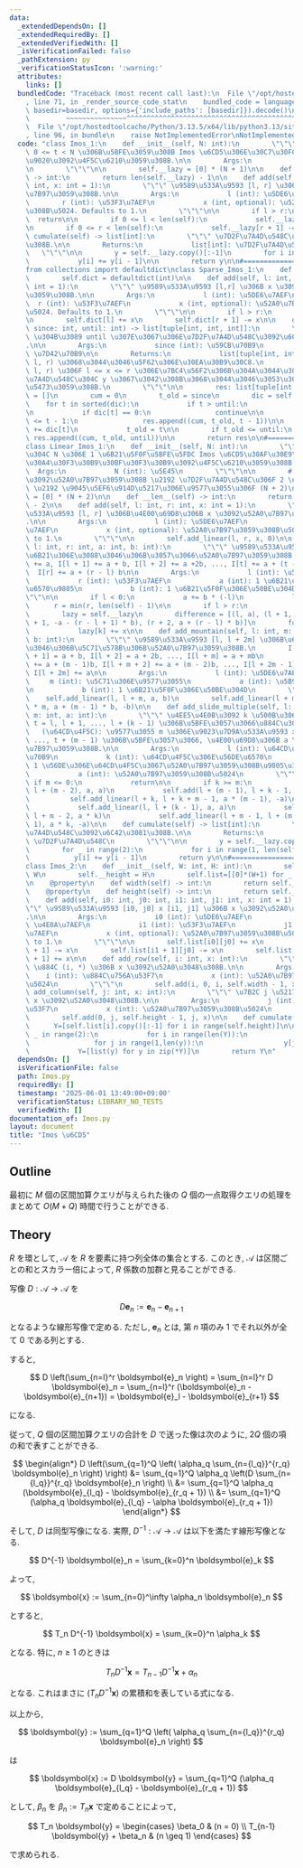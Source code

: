 ```yaml
---
data:
  _extendedDependsOn: []
  _extendedRequiredBy: []
  _extendedVerifiedWith: []
  _isVerificationFailed: false
  _pathExtension: py
  _verificationStatusIcon: ':warning:'
  attributes:
    links: []
  bundledCode: "Traceback (most recent call last):\n  File \"/opt/hostedtoolcache/Python/3.13.5/x64/lib/python3.13/site-packages/onlinejudge_verify/documentation/build.py\"\
    , line 71, in _render_source_code_stat\n    bundled_code = language.bundle(stat.path,\
    \ basedir=basedir, options={'include_paths': [basedir]}).decode()\n          \
    \         ~~~~~~~~~~~~~~~^^^^^^^^^^^^^^^^^^^^^^^^^^^^^^^^^^^^^^^^^^^^^^^^^^^^^^^^^^^^^^^^^^\n\
    \  File \"/opt/hostedtoolcache/Python/3.13.5/x64/lib/python3.13/site-packages/onlinejudge_verify/languages/python.py\"\
    , line 96, in bundle\n    raise NotImplementedError\nNotImplementedError\n"
  code: "class Imos_1:\n    def __init__(self, N: int):\n        \"\"\" \u533A\u9593\
    \ 0 <= t < N \u306B\u5BFE\u3059\u308B Imos \u6CD5\u306E\u30C7\u30FC\u30BF\u69CB\
    \u9020\u3092\u4F5C\u6210\u3059\u308B.\n\n        Args:\n            N (int): \u5E45\
    \n        \"\"\"\n\n        self.__lazy = [0] * (N + 1)\n\n    def __len__(self)\
    \ -> int:\n        return len(self.__lazy) - 1\n\n    def add(self, l: int, r:\
    \ int, x: int = 1):\n        \"\"\" \u9589\u533A\u9593 [l, r] \u306B x \u3092\u52A0\
    \u7B97\u3059\u308B.\n\n        Args:\n            l (int): \u5DE6\u7AEF\n    \
    \        r (int): \u53F3\u7AEF\n            x (int, optional): \u52A0\u7B97\u3059\
    \u308B\u5024. Defaults to 1.\n        \"\"\"\n\n        if l > r:\n          \
    \  return\n\n        if 0 <= l < len(self):\n            self.__lazy[l] += x\n\
    \n        if 0 <= r < len(self):\n            self.__lazy[r + 1] -= x\n\n    def\
    \ cumulate(self) -> list[int]:\n        \"\"\" \u7D2F\u7A4D\u548C\u3092\u6C42\u3081\
    \u308B.\n\n        Returns:\n            list[int]: \u7D2F\u7A4D\u548C\n     \
    \   \"\"\"\n\n        y = self.__lazy.copy()[:-1]\n        for i in range(1, len(self)):\n\
    \            y[i] += y[i - 1]\n\n        return y\n\n#=================================================\n\
    from collections import defaultdict\nclass Sparse_Imos_1:\n    def __init__(self):\n\
    \        self.dict = defaultdict(int)\n\n    def add(self, l: int, r: int, x:\
    \ int = 1):\n        \"\"\" \u9589\u533A\u9593 [l,r] \u306B x \u3092\u52A0\u7B97\
    \u3059\u308B.\n\n        Args:\n            l (int): \u5DE6\u7AEF\n          \
    \  r (int): \u53F3\u7AEF\n            x (int, optional): \u52A0\u7B97\u3059\u308B\
    \u5024. Defaults to 1.\n        \"\"\"\n\n        if l > r:\n            return\n\
    \n        self.dict[l] += x\n        self.dict[r + 1] -= x\n\n    def cumulative(self,\
    \ since: int, until: int) -> list[tuple[int, int, int]]:\n        \"\"\" since\
    \ \u304B\u3089 until \u307E\u3067\u306E\u7D2F\u7A4D\u548C\u3092\u6C42\u3081\u308B\
    .\n\n        Args:\n            since (int): \u59CB\u70B9\n            until (int):\
    \ \u7D42\u70B9\n\n        Returns:\n            list[tuple[int, int, int]]: (y,\
    \ l, r) \u3068\u3044\u3046\u5F62\u306E\u30EA\u30B9\u30C8.\n                (y,\
    \ l, r) \u306F l <= x <= r \u306E\u7BC4\u56F2\u306B\u304A\u3044\u3066\u306F\u7D2F\
    \u7A4D\u548C\u304C y \u3067\u3042\u308B\u3068\u3044\u3046\u3053\u3068\u3092\u610F\
    \u5473\u3059\u308B.\n        \"\"\"\n\n        res: list[tuple[int, int, int]]\
    \ = []\n        cum = 0\n        t_old = since\n        dic = self.dict\n    \
    \    for t in sorted(dic):\n            if t > until:\n                break\n\
    \n            if dic[t] == 0:\n                continue\n\n            if t_old\
    \ <= t - 1:\n                res.append((cum, t_old, t - 1))\n\n            cum\
    \ += dic[t]\n            t_old = t\n\n        if t_old <= until:\n           \
    \ res.append((cum, t_old, until))\n\n        return res\n\n#=================================================\n\
    class Linear_Imos_1:\n    def __init__(self, N: int):\n        \"\"\" \u9577\u3055\
    \u304C N \u306E 1 \u6B21\u5F0F\u5BFE\u5FDC Imos \u6CD5\u30AF\u30E9\u30B9\u306E\
    \u30A4\u30F3\u30B9\u30BF\u30F3\u30B9\u3092\u4F5C\u6210\u3059\u308B.\n\n      \
    \  Args:\n            N (int): \u5E45\n        \"\"\"\n\n        # 1 \u6B21\u5F0F\
    \u3092\u52A0\u7B97\u3059\u308B \u2192 \u7D2F\u7A4D\u548C\u306F 2 \u56DE\u3068\u308B\
    \ \u2192 \u9045\u5EF6\u914D\u5217\u306E\u9577\u3055\u306F (N + 2)\n        self.__lazy\
    \ = [0] * (N + 2)\n\n    def __len__(self) -> int:\n        return len(self.__lazy)\
    \ - 2\n\n    def add(self, l: int, r: int, x: int = 1):\n        \"\"\" \u9589\
    \u533A\u9593 [l, r] \u306B\u4E00\u69D8\u306B x \u3092\u52A0\u7B97\u3059\u308B\
    .\n\n        Args:\n            l (int): \u5DE6\u7AEF\n            r (int): \u53F3\
    \u7AEF\n            x (int, optional): \u52A0\u7B97\u3059\u308B\u5024. Defaults\
    \ to 1.\n        \"\"\"\n\n        self.add_linear(l, r, x, 0)\n\n    def add_linear(self,\
    \ l: int, r: int, a: int, b: int):\n        \"\"\" \u9589\u533A\u9593 [l, r] \u306B\
    \u6B21\u306E\u3088\u3046\u306B\u3057\u3066\u52A0\u7B97\u3059\u308B.\n        I[l]\
    \ += a, I[l + 1] += a + b, I[l + 2] += a +2b, ..., I[t] += a + (t - r) b, ...,\
    \  I[r] += a + (r - l) b\n\n        Args:\n            l (int): \u5DE6\u7AEF\n\
    \            r (int): \u53F3\u7AEF\n            a (int): 1 \u6B21\u5F0F\u306E\u5B9A\
    \u6570\u9805\n            b (int): 1 \u6B21\u5F0F\u306E\u50BE\u304D\n        \"\
    \"\"\n\n        if l < 0:\n            a += b * (-l)\n            l = 0\n\n  \
    \      r = min(r, len(self) - 1)\n\n        if l > r:\n            return\n\n\
    \        lazy = self.__lazy\n        difference = [(l, a), (l + 1, -a + b), (r\
    \ + 1, -a - (r - l + 1) * b), (r + 2, a + (r - l) * b)]\n        for k, x in difference:\n\
    \            lazy[k] += x\n\n    def add_mountain(self, l: int, m: int, a: int,\
    \ b: int):\n        \"\"\" \u9589\u533A\u9593 [l, l + 2m] \u306B\u6B21\u306E\u3088\
    \u3046\u306B\u5C71\u578B\u306B\u52A0\u7B97\u3059\u308B.\n        I[l] += a, I[l\
    \ + 1] = a + b, I[l + 2] = a + 2b, ..., I[l + m] = a + mb\n        I[l + m + 1]\
    \ += a + (m - 1)b, I[l + m + 2] += a + (m - 2)b, ..., I[l + 2m - 1] += a + b,\
    \ I[l + 2m] += a\n\n        Args:\n            l (int): \u5DE6\u7AEF\n       \
    \     m (int): \u5C71\u306E\u9577\u3055\n            a (int): \u5B9A\u6570\u9805\
    \n            b (int): 1 \u6B21\u5F0F\u306E\u50BE\u304D\n        \"\"\"\n    \
    \    self.add_linear(l, l + m, a, b)\n        self.add_linear(l + m + 1, l + 2\
    \ * m, a + (m - 1) * b, -b)\n\n    def add_slide_multiple(self, l: int, k: int,\
    \ m: int, a: int):\n        \"\"\" \u4EE5\u4E0B\u3092 k \u500B\u306E\u6574\u6570\
    \ t = l, l + 1, ..., l + (k - 1) \u306B\u5BFE\u3057\u3066\u884C\u3046.\n     \
    \   (\u64CD\u4F5C): \u9577\u3055 m \u306E\u9023\u7D9A\u533A\u9593 x = t, t + 1,\
    \ ..., t + (m - 1) \u306B\u5BFE\u3057\u3066, \u4E00\u69D8\u306B a \u3092\u52A0\
    \u7B97\u3059\u308B.\n\n        Args:\n            l (int): \u64CD\u4F5C\u306E\u59CB\
    \u70B9\n            k (int): \u64CD\u4F5C\u306E\u56DE\u6570\n            m (int):\
    \ 1 \u56DE\u306E\u64CD\u4F5C\u3067\u52A0\u7B97\u3059\u308B\u9805\u306E\u6570\n\
    \            a (int): \u52A0\u7B97\u3059\u308B\u5024\n        \"\"\"\n       \
    \ if m <= 0:\n            return\n\n        if k >= m:\n            self.add_linear(l,\
    \ l + (m - 2), a, a)\n            self.add(l + (m - 1), l + k - 1, a * m)\n  \
    \          self.add_linear(l + k, l + k + m - 1, a * (m - 1), -a)\n        else:\n\
    \            self.add_linear(l, l + (k - 1), a, a)\n            self.add(l + k,\
    \ l + m - 2, a * k)\n            self.add_linear(l + m - 1, l + (m - 1) + (k -\
    \ 1), a * k, -a)\n\n    def cumulate(self) -> list[int]:\n        \"\"\" \u7D2F\
    \u7A4D\u548C\u3092\u6C42\u3081\u308B.\n\n        Returns:\n            list[int]:\
    \ \u7D2F\u7A4D\u548C\n        \"\"\"\n\n        y = self.__lazy.copy()[:-2]\n\
    \        for _ in range(2):\n            for i in range(1, len(self)):\n     \
    \           y[i] += y[i - 1]\n        return y\n\n#=================================================\n\
    class Imos_2:\n    def __init__(self, W: int, H: int):\n        self.__width =\
    \ W\n        self.__height = H\n        self.list=[[0]*(W+1) for _ in range(H+1)]\n\
    \n    @property\n    def width(self) -> int:\n        return self.__width\n\n\
    \    @property\n    def height(self) -> int:\n        return self.__height\n\n\
    \    def add(self, i0: int, j0: int, i1: int, j1: int, x: int = 1):\n        \"\
    \"\" \u9589\u533A\u9593 [i0, j0] x [i1, j1] \u306B x \u3092\u52A0\u7B97\u3059\u308B\
    .\n\n        Args:\n            i0 (int): \u5DE6\u7AEF\n            j0 (int):\
    \ \u4E0A\u7AEF\n            i1 (int): \u53F3\u7AEF\n            j1 (int): \u4E0B\
    \u7AEF\n            x (int, optional): \u52A0\u7B97\u3059\u308B\u5024. Defaults\
    \ to 1.\n        \"\"\"\n\n        self.list[i0][j0] += x\n        self.list[i0][j1\
    \ + 1] -= x\n        self.list[i1 + 1][j0] -= x\n        self.list[i1 + 1][j1\
    \ + 1] += x\n\n    def add_row(self, i: int, x: int):\n        \"\"\" \u7B2C i\
    \ \u884C (i, *) \u306B x \u3092\u52A0\u3048\u308B.\n\n        Args:\n        \
    \    i (int): \u884C\u756A\u53F7\n            x (int): \u52A0\u7B97\u3059\u308B\
    \u5024\n        \"\"\"\n        self.add(i, 0, i, self.width - 1, x)\n\n    def\
    \ add_column(self, j: int, x: int):\n        \"\"\" \u7B2C j \u5217 (*, j) \u306B\
    \ x \u3092\u52A0\u3048\u308B.\n\n        Args:\n            j (int): \u5217\u756A\
    \u53F7\n            x (int): \u52A0\u7B97\u3059\u308B\u5024\n        \"\"\"\n\
    \        self.add(0, j, self.height - 1, j, x)\n\n    def cumulate(self):\n  \
    \      Y=[self.list[i].copy()[:-1] for i in range(self.height)]\n\n        for\
    \ _ in range(2):\n            for i in range(len(Y)):\n                y=Y[i]\n\
    \                for j in range(1,len(y)):\n                    y[j]+=y[j-1]\n\
    \            Y=[list(y) for y in zip(*Y)]\n        return Y\n"
  dependsOn: []
  isVerificationFile: false
  path: Imos.py
  requiredBy: []
  timestamp: '2025-06-01 13:49:00+09:00'
  verificationStatus: LIBRARY_NO_TESTS
  verifiedWith: []
documentation_of: Imos.py
layout: document
title: "Imos \u6CD5"
---
```


## Outline

最初に $M$ 個の区間加算クエリが与えられた後の $Q$ 個の一点取得クエリの処理をまとめて $O(M + Q)$ 時間で行うことができる.

## Theory

$R$ を環として, $\mathcal{A}$ を $R$ を要素に持つ列全体の集合とする. このとき, $\mathcal{A}$ は区間ごとの和とスカラー倍によって, $R$ 係数の加群と見ることができる.

写像 $D: \mathcal{A} \to \mathcal{A}$ を

$$ D\boldsymbol{e}_n := \boldsymbol{e}_n - \boldsymbol{e}_{n+1} $$

となるような線形写像で定める. ただし, $\boldsymbol{e}_n$ とは, 第 $n$ 項のみ $1$ でそれ以外が全て $0$ である列とする.

すると,

$$ D \left(\sum_{n=l}^r \boldsymbol{e}_n \right) = \sum_{n=l}^r D \boldsymbol{e}_n = \sum_{n=l}^r (\boldsymbol{e}_n - \boldsymbol{e}_{n+1}) = \boldsymbol{e}_l - \boldsymbol{e}_{r+1} $$

になる.

従って, $Q$ 個の区間加算クエリの合計を $D$ で送った像は次のように, $2Q$ 個の項の和で表すことができる.

$$ \begin{align*}
  D \left(\sum_{q=1}^Q \left( \alpha_q \sum_{n={l_q}}^{r_q} \boldsymbol{e}_n \right) \right)
  &= \sum_{q=1}^Q \alpha_q \left(D \sum_{n={l_q}}^{r_q} \boldsymbol{e}_n \right) \\
  &= \sum_{q=1}^Q \alpha_q (\boldsymbol{e}_{l_q} - \boldsymbol{e}_{r_q + 1}) \\
  &= \sum_{q=1}^Q (\alpha_q \boldsymbol{e}_{l_q} - \alpha \boldsymbol{e}_{r_q + 1})
\end{align*} $$

そして, $D$ は同型写像になる. 実際, $D^{-1}: \mathcal{A} \to \mathcal{A}$ は以下を満たす線形写像となる.

$$ D^{-1} \boldsymbol{e}_n = \sum_{k=0}^n \boldsymbol{e}_k $$

よって,

$$ \boldsymbol{x} := \sum_{n=0}^\infty \alpha_n \boldsymbol{e}_n $$

とすると,

$$ T_n D^{-1} \boldsymbol{x} = \sum_{k=0}^n \alpha_k $$

となる. 特に, $n \geq 1$ のときは

$$ T_n D^{-1} \boldsymbol{x} = T_{n-1} D^{-1} \boldsymbol{x} + \alpha_n $$

となる. これはまさに $(T_n D^{-1} \boldsymbol{x})$ の累積和を表している式になる.

以上から,

$$ \boldsymbol{y} := \sum_{q=1}^Q \left( \alpha_q \sum_{n={l_q}}^{r_q} \boldsymbol{e}_n \right) $$

は

$$ \boldsymbol{x} := D \boldsymbol{y} = \sum_{q=1}^Q (\alpha_q \boldsymbol{e}_{l_q} - \boldsymbol{e}_{r_q + 1}) $$

として, $\beta_n$ を $\beta_n := T_n \boldsymbol{x}$ で定めることによって,

$$ T_n \boldsymbol{y} = \begin{cases} \beta_0 & (n = 0) \\ T_{n-1} \boldsymbol{y} + \beta_n & (n \geq 1) \end{cases} $$

で求められる.
